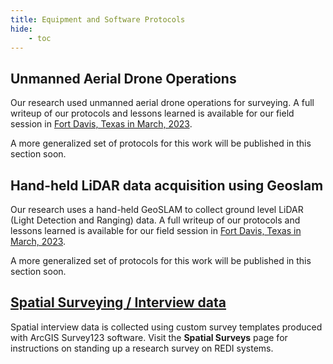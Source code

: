 ```yaml
---
title: Equipment and Software Protocols
hide:
    - toc
---
```



## Unmanned Aerial Drone Operations

Our research used unmanned aerial drone operations for surveying. A full writeup of our protocols and lessons learned is available for our field session in [Fort Davis, Texas in March, 2023](../field-sessions/fort-davis-march-23/drone.md).  

A more generalized set of protocols for this work will be published in this section soon.

## Hand-held LiDAR data acquisition using Geoslam

Our research uses a hand-held GeoSLAM to collect ground level LiDAR (Light Detection and Ranging) data.  A full writeup of our protocols and lessons learned is available for our field session in [Fort Davis, Texas in March, 2023](../field-sessions/fort-davis-march-23/lidar.md).  


A more generalized set of protocols for this work will be published in this section soon.

## [Spatial Surveying / Interview data](survey123_user.md)

Spatial interview data is collected using custom survey templates produced with ArcGIS Survey123 software.  Visit the **Spatial Surveys** page for instructions on standing up a research survey on REDI systems.
